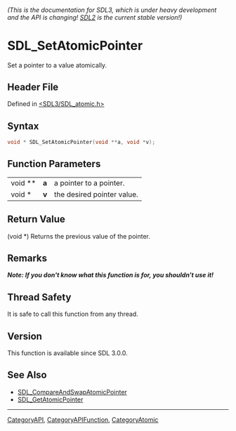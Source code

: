 ###### (This is the documentation for SDL3, which is under heavy development and the API is changing! [SDL2](https://wiki.libsdl.org/SDL2/) is the current stable version!)
# SDL_SetAtomicPointer

Set a pointer to a value atomically.

## Header File

Defined in [<SDL3/SDL_atomic.h>](https://github.com/libsdl-org/SDL/blob/main/include/SDL3/SDL_atomic.h)

## Syntax

```c
void * SDL_SetAtomicPointer(void **a, void *v);
```

## Function Parameters

|         |       |                            |
| ------- | ----- | -------------------------- |
| void ** | **a** | a pointer to a pointer.    |
| void *  | **v** | the desired pointer value. |

## Return Value

(void *) Returns the previous value of the pointer.

## Remarks

***Note: If you don't know what this function is for, you shouldn't use
it!***

## Thread Safety

It is safe to call this function from any thread.

## Version

This function is available since SDL 3.0.0.

## See Also

- [SDL_CompareAndSwapAtomicPointer](SDL_CompareAndSwapAtomicPointer)
- [SDL_GetAtomicPointer](SDL_GetAtomicPointer)

----
[CategoryAPI](CategoryAPI), [CategoryAPIFunction](CategoryAPIFunction), [CategoryAtomic](CategoryAtomic)

